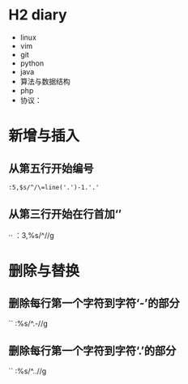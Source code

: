 # H2 diary

- linux
- vim
- git
- python
- java
- 算法与数据结构
- php
- 协议：

# 新增与插入
## 从第五行开始编号
`` :5,$s/^/\=line('.')-1.'.' ``
## 从第三行开始在行首加‘’
·· ：3,%s/^//g

# 删除与替换
## 删除每行第一个字符到字符‘-’的部分
`` :%s/^.-//g
## 删除每行第一个字符到字符‘.’的部分
`` :%s/^.\.//g

